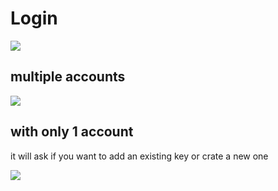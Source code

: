 # Login

![](https://i.imgur.com/f85pONa.png)

## multiple accounts

![](https://i.imgur.com/MCxiDaW.png)

## with only 1 account

it will ask if you want to add an existing key or crate a new one

![](https://i.imgur.com/bUW7zdN.png)
